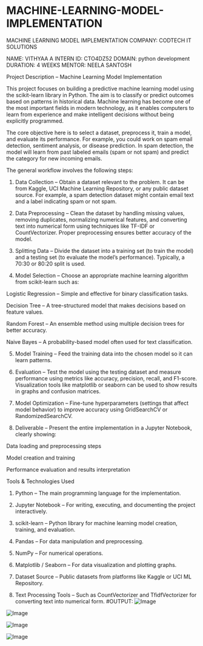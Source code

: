 # MACHINE-LEARNING-MODEL-IMPLEMENTATION
MACHINE LEARNING MODEL IMPLEMENTATION 
COMPANY: CODTECH IT SOLUTIONS

NAME: VITHYAA A
INTERN ID: CTO4DZ52
DOMAIN: python development
DURATION: 4 WEEKS
MENTOR: NEELA SANTOSH

Project Description – Machine Learning Model Implementation

This project focuses on building a predictive machine learning model using the scikit-learn library in Python. The aim is to classify or predict outcomes based on patterns in historical data. Machine learning has become one of the most important fields in modern technology, as it enables computers to learn from experience and make intelligent decisions without being explicitly programmed.

The core objective here is to select a dataset, preprocess it, train a model, and evaluate its performance. For example, you could work on spam email detection, sentiment analysis, or disease prediction. In spam detection, the model will learn from past labeled emails (spam or not spam) and predict the category for new incoming emails.

The general workflow involves the following steps:

1. Data Collection – Obtain a dataset relevant to the problem. It can be from Kaggle, UCI Machine Learning Repository, or any public dataset source. For example, a spam detection dataset might contain email text and a label indicating spam or not spam.

2. Data Preprocessing – Clean the dataset by handling missing values, removing duplicates, normalizing numerical features, and converting text into numerical form using techniques like TF-IDF or CountVectorizer. Proper preprocessing ensures better accuracy of the model.

3. Splitting Data – Divide the dataset into a training set (to train the model) and a testing set (to evaluate the model’s performance). Typically, a 70:30 or 80:20 split is used.

4. Model Selection – Choose an appropriate machine learning algorithm from scikit-learn such as:

Logistic Regression – Simple and effective for binary classification tasks.

Decision Tree – A tree-structured model that makes decisions based on feature values.

Random Forest – An ensemble method using multiple decision trees for better accuracy.

Naive Bayes – A probability-based model often used for text classification.

5. Model Training – Feed the training data into the chosen model so it can learn patterns.

6. Evaluation – Test the model using the testing dataset and measure performance using metrics like accuracy, precision, recall, and F1-score. Visualization tools like matplotlib or seaborn can be used to show results in graphs and confusion matrices.

7. Model Optimization – Fine-tune hyperparameters (settings that affect model behavior) to improve accuracy using GridSearchCV or RandomizedSearchCV.

8. Deliverable – Present the entire implementation in a Jupyter Notebook, clearly showing:

Data loading and preprocessing steps

Model creation and training

Performance evaluation and results interpretation

Tools & Technologies Used

1. Python – The main programming language for the implementation.

2. Jupyter Notebook – For writing, executing, and documenting the project interactively.

3. scikit-learn – Python library for machine learning model creation, training, and evaluation.

4. Pandas – For data manipulation and preprocessing.

5. NumPy – For numerical operations.

6. Matplotlib / Seaborn – For data visualization and plotting graphs.

7. Dataset Source – Public datasets from platforms like Kaggle or UCI ML Repository.

8. Text Processing Tools – Such as CountVectorizer and TfidfVectorizer for converting text into numerical form.
#OUTPUT:
![Image](https://github.com/user-attachments/assets/ef1ebfa1-cdfa-4ed9-8298-c1a439940c7b)

![Image](https://github.com/user-attachments/assets/b07ed80f-6f06-4615-8f25-1e08d86acd9c)

![Image](https://github.com/user-attachments/assets/5d2bf7f8-f8bb-4bb2-906c-8d0c20c15f50)

![Image](https://github.com/user-attachments/assets/542d11fa-23c8-45bf-89ac-aa6fd6639acc)


   





